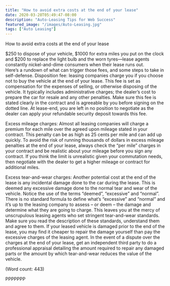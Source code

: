 ```yaml
---
title: "How to avoid extra costs at the end of your lease"
date: 2020-03-28T05:49:47-08:00
description: "Auto-Leasing Tips for Web Success"
featured_image: "/images/Auto-Leasing.jpg"
tags: ["Auto Leasing"]
---
```


How to avoid extra costs at the end of your lease


$250 to dispose of your vehicle, $1000 for extra miles you put on the clock
and $200 to replace the light bulb and the worn tyres—lease agents 
constantly nickel-and-dime consumers when their lease runs out.  
Here’s a rundown of what can trigger those fees, and some steps to take in 
self-defense.
Disposition fee: leasing companies charge you if you choose not to buy the 
vehicle at the end of your lease. This fee is set as compensation for the 
expenses of selling, or otherwise disposing of the vehicle. It typically 
includes administrative charges; the dealer’s cost to prepare the car for 
resale and any other penalties. Make sure this fee is stated clearly in the
 contract and is agreeable by you before signing on the dotted line. At 
lease-end, you are left in no position to negotiate as the dealer can apply 
your refundable security deposit towards this fee. 

Excess mileage charges: Almost all leasing companies will charge a premium 
for each mile over the agreed upon mileage stated in your contract. This 
penalty can be as high as 25 cents per mile and can add up quickly. To 
avoid the risk of running thousands of dollars in excess mileage penalties 
at the end of your lease, always check the “per mile” charges in your 
contract and be realistic about your mileage before you sign any contract.
If you think the limit is unrealistic given your commutation needs, then 
negotiate with the dealer to get a higher mileage or contract for 
additional miles. 

Excess tear-and-wear charges: Another potential cost at the end of the 
lease is any incidental damage done to the car during the lease. This is 
deemed any excessive damage done to the normal tear and wear of the vehicle. 
Notice the use of the terms “deemed”, “excessive” and “normal”. There is no 
standard formula to define what’s “excessive” and “normal” and it’s up to 
the leasing company to assess – or deem – the damage and determine what 
they are going to charge. This leaves you at the mercy of unscrupulous 
leasing agents who set stringent tear-and-wear standards. Make sure you 
read the description of these standards, understand them and agree to them. 
If your leased vehicle is damaged prior to the end of the lease, you may 
find it cheaper to repair the damage yourself than pay the excessive charges 
of the leasing agent. In the event of a dispute over the charges at the end 
of your lease, get an independent third party to do a professional appraisal 
detailing the amount required to repair any damaged parts or the amount by 
which tear-and-wear reduces the value of the vehicle.  

(Word count: 443)

PPPPPPP



